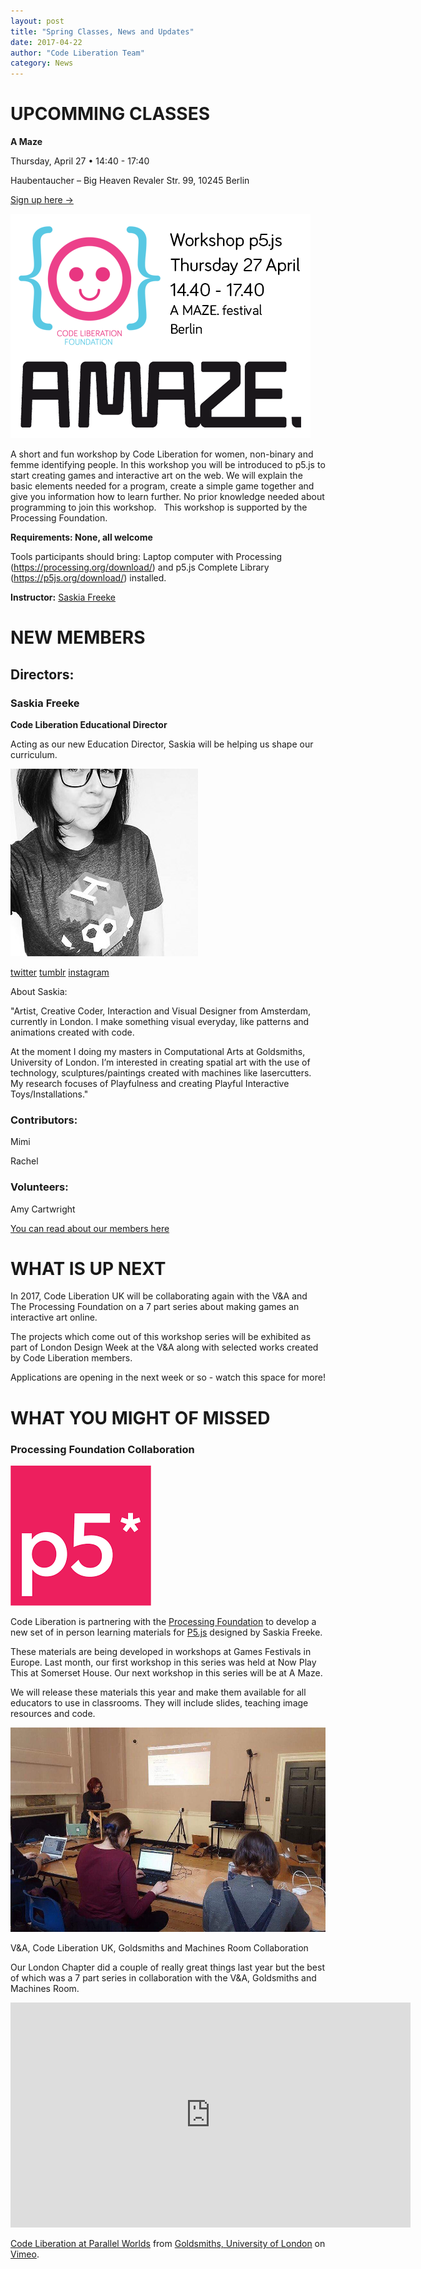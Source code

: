 ```yaml
---
layout: post
title: "Spring Classes, News and Updates"
date: 2017-04-22
author: "Code Liberation Team"
category: News
---
```


# UPCOMMING CLASSES

**A Maze**

Thursday, April 27 • 14:40 - 17:40

Haubentaucher – Big Heaven Revaler Str. 99, 10245 Berlin

[Sign up here ->](https://docs.google.com/a/codeliberation.org/forms/d/e/1FAIpQLSflTM_G-r_2qlON7ivodMNN5zfdHfpjRYe3RHfUa2qLxhvi4g/viewform?c=0&w=1&usp=send_form)

[![flyer](/img/blog/2017-spring-news/amaze.png)](https://docs.google.com/a/codeliberation.org/forms/d/e/1FAIpQLSflTM_G-r_2qlON7ivodMNN5zfdHfpjRYe3RHfUa2qLxhvi4g/viewform?c=0&w=1&usp=send_form)

A short and fun workshop by Code Liberation for women, non-binary and femme identifying people. In this workshop you will be introduced to p5.js to start creating games and interactive art on the web. We will explain the basic elements needed for a program, create a simple game together and give you information how to learn further. No prior knowledge needed about programming to join this workshop.   This workshop is supported by the Processing Foundation.

**Requirements: None, all welcome**

Tools participants should bring: Laptop computer with Processing (https://processing.org/download/) and p5.js Complete Library (https://p5js.org/download/) installed.

**Instructor:** 
[Saskia Freeke](http://sasj.tumblr.com/)


# NEW MEMBERS 

## Directors: 

### Saskia Freeke
**Code Liberation Educational Director**

Acting as our new Education Director, Saskia will be helping us shape our curriculum.

![Sakia](/img/blog/2017-spring-news/saskia_pic.jpg) 

[twitter](https://twitter.com/sasj_nl) 
[tumblr](http://sasj.tumblr.com/)
[instagram](https://www.instagram.com/sasj_nl/)

About Saskia: 
	
"Artist, Creative Coder, Interaction and Visual Designer from Amsterdam, currently in London. I make something visual everyday, like patterns and animations created with code.  

At the moment I doing my masters in Computational Arts at Goldsmiths, University of London. I’m interested in creating spatial art with the use of technology, sculptures/paintings created with machines like lasercutters. My research focuses of Playfulness and creating Playful Interactive Toys/Installations." 

### Contributors:
Mimi

Rachel  

### Volunteers: 

Amy Cartwright 


[You can read about our members here](http://codeliberation.org/team/)

# WHAT IS UP NEXT 

In 2017, Code Liberation UK will be collaborating again with the V&A and The Processing Foundation on a 7 part series about making games an interactive art online. 

The projects which come out of this workshop series will be exhibited as part of London Design Week at the V&A along with selected works created by Code Liberation members. 

Applications are opening in the next week or so - watch this space for more! 

# WHAT YOU MIGHT OF MISSED 

### Processing Foundation Collaboration 
![P5](/img/blog/2017-spring-news/p5.png)

Code Liberation is partnering with the [Processing Foundation](https://processingfoundation.org/) to develop a new set of in person learning materials for [P5.js](https://p5js.org/) designed by Saskia Freeke. 


These materials are being developed in workshops at Games Festivals in Europe. Last month, our first workshop in this series was held at Now Play This at Somerset House. Our next workshop in this series will be at A Maze. 

We will release these materials this year and make them available for all educators to use in classrooms. They will include slides, teaching image resources and code. 


![Saskia teaching at Now Play This](/img/blog/2017-spring-news/saskia.jpg)


V&A, Code Liberation UK, Goldsmiths and Machines Room Collaboration 

Our London Chapter did a couple of really great things last year but the best of which was a 7 part series in collaboration with the V&A, Goldsmiths and Machines Room. 

<iframe src="https://player.vimeo.com/video/194649383?color=fed100&title=0&byline=0&portrait=0" width="640" height="360" frameborder="0" webkitallowfullscreen mozallowfullscreen allowfullscreen></iframe>
<p><a href="https://vimeo.com/194649383">Code Liberation at Parallel Worlds</a> from <a href="https://vimeo.com/goldsmiths">Goldsmiths, University of London</a> on <a href="https://vimeo.com">Vimeo</a>.</p>